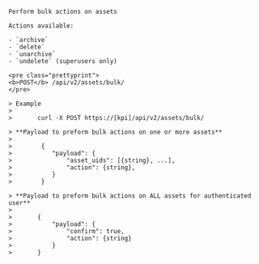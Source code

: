     Perform bulk actions on assets

    Actions available:

    - `archive`
    - `delete`
    - `unarchive`
    - `undelete` (superusers only)

    <pre class="prettyprint">
    <b>POST</b> /api/v2/assets/bulk/
    </pre>

    > Example
    >
    >       curl -X POST https://[kpi]/api/v2/assets/bulk/

    > **Payload to preform bulk actions on one or more assets**
    >
    >        {
    >           "payload": {
    >               "asset_uids": [{string}, ...],
    >               "action": {string},
    >           }
    >        }

    > **Payload to preform bulk actions on ALL assets for authenticated user**
    >
    >       {
    >           "payload": {
    >               "confirm": true,
    >               "action": {string}
    >           }
    >       }

